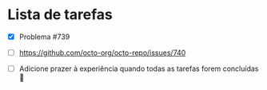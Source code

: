 # Lista de tarefas

- [x] Problema #739

- [ ] <https://github.com/octo-org/octo-repo/issues/740>

- [ ] Adicione prazer à experiência quando todas as tarefas forem concluídas :tada:
